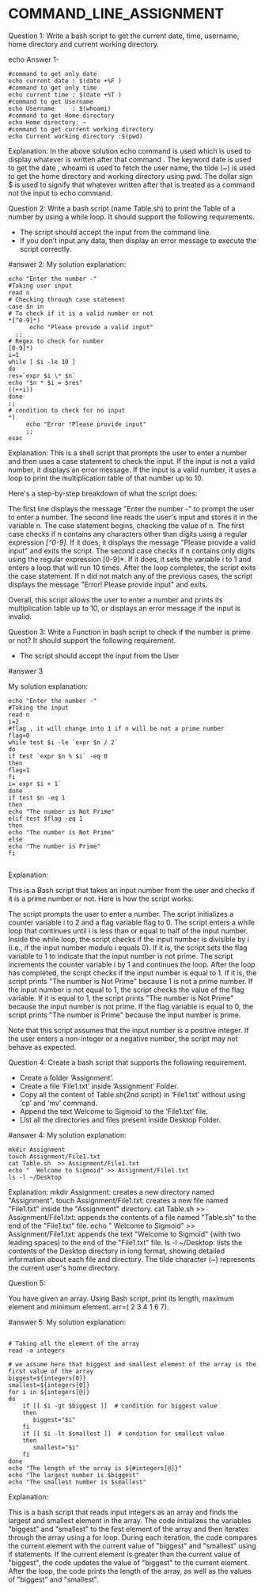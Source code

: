 # COMMAND_LINE_ASSIGNMENT



Question 1:
Write a bash script to get the current date, time, username, home directory and current working directory.

echo Answer 1-
```
#command to get only date
echo current date : $(date +%F )
#command to get only time
echo current time : $(date +%T )
#command to get Username
echo Username     : $(whoami)
#command to get Home directory
echo Home directory: ~
#command to get current working directory
echo Current working directory :$(pwd)
```

Explanation:
In the above solution echo command is used which is used to display whatever is written after that command . The keyword date is used to get the date , whoami is used to fetch the user name, the tilde (~) is used to get the home directory and working directory using pwd.
The dollar sign $ is used to signify that whatever written after that is treated as a command not the input to echo command.



Question 2:
Write a bash script (name Table.sh) to print the Table of a number by using a while loop. It should support the following requirements.
* The script should accept the input from the command line. 
* If you don’t input any data, then display an error message to execute the script correctly.


#answer 2:
My solution explanation:
```
echo "Enter the number -"
#Taking user input
read n
# Checking through case statement
case $n in
# To check if it is a valid number or not        
*[^0-9]*)
   	  echo "Please provide a valid input"
  ;;
# Regex to check for number    
[0-9]*)
i=1            
while [ $i -le 10 ]
do
res=`expr $i \* $n`
echo "$n * $i = $res"
((++i))
done
;;
# condition to check for no input
*)
  	 echo "Error !Please provide input"
  	 ;;
esac

```
Explanation:
This is a shell script that prompts the user to enter a number and then uses a case statement to check the input. If the input is not a valid number, it displays an error message. If the input is a valid number, it uses a loop to print the multiplication table of that number up to 10.


Here's a step-by-step breakdown of what the script does:


The first line displays the message "Enter the number -" to prompt the user to enter a number.
The second line reads the user's input and stores it in the variable n.
The case statement begins, checking the value of n.
The first case checks if n contains any characters other than digits using a regular expression *[^0-9]*. If it does, it displays the message "Please provide a valid input" and exits the script.
The second case checks if n contains only digits using the regular expression [0-9]*. If it does, it sets the variable i to 1 and enters a loop that will run 10 times.
After the loop completes, the script exits the case statement.
If n did not match any of the previous cases, the script displays the message "Error! Please provide input" and exits.


Overall, this script allows the user to enter a number and prints its multiplication table up to 10, or displays an error message if the input is invalid.





Question 3:
Write a Function in bash script to check if the number is prime or not? It should
support the following requirement.
* The script should accept the input from the User


#answer 3

My solution explanation:
```
echo "Enter the number -"
#Taking the input
read n
i=2
#flag , it will change into 1 if n will be not a prime number
flag=0
while test $i -le `expr $n / 2`
do
if test `expr $n % $i` -eq 0
then
flag=1
fi
i=`expr $i + 1`
done
if test $n -eq 1
then
echo "The number is Not Prime"
elif test $flag -eq 1
then
echo "The number is Not Prime"
else
echo "The number is Prime"
fi


```
Explanation:

This is a Bash script that takes an input number from the user and checks if it is a prime number or not. Here is how the script works:


The script prompts the user to enter a number.
The script initializes a counter variable i to 2 and a flag variable flag to 0.
The script enters a while loop that continues until i is less than or equal to half of the input number.
Inside the while loop, the script checks if the input number is divisible by i (i.e., if the input number modulo i equals 0). If it is, the script sets the flag variable to 1 to indicate that the input number is not prime.
The script increments the counter variable i by 1 and continues the loop.
After the loop has completed, the script checks if the input number is equal to 1. If it is, the script prints "The number is Not Prime" because 1 is not a prime number.
If the input number is not equal to 1, the script checks the value of the flag variable. If it is equal to 1, the script prints "The number is Not Prime" because the input number is not prime. If the flag variable is equal to 0, the script prints "The number is Prime" because the input number is prime.


Note that this script assumes that the input number is a positive integer. If the user enters a non-integer or a negative number, the script may not behave as expected.





Question 4:
Create a bash script that supports the following requirement. 
* Create a folder ‘Assignment’. 
* Create a file ‘File1.txt’ inside ‘Assignment’ Folder. 
* Copy all the content of Table.sh(2nd script) in ‘File1.txt’ without using ‘cp’ and ‘mv’ command. 
* Append the text Welcome to Sigmoid’ to the ‘File1.txt’ file. 
* List all the directories and files present inside Desktop Folder.



#answer 4:
My solution explanation:
```
mkdir Assignment
touch Assignment/File1.txt
cat Table.sh  >> Assignment/File1.txt
echo "  Welcome to Sigmoid" >> Assignment/File1.txt
ls -l ~/Desktop
```
Explanation:
mkdir Assignment: creates a new directory named "Assignment".
touch Assignment/File1.txt: creates a new file named "File1.txt" inside the "Assignment" directory.
cat Table.sh >> Assignment/File1.txt: appends the contents of a file named "Table.sh" to the end of the "File1.txt" file.
echo " Welcome to Sigmoid" >> Assignment/File1.txt: appends the text "Welcome to Sigmoid" (with two leading spaces) to the end of the "File1.txt" file.
ls -l ~/Desktop: lists the contents of the Desktop directory in long format, showing detailed information about each file and directory. The tilde character (~) represents the current user's home directory.





Question 5:

You have given an array. Using Bash script, print its length, maximum element and
minimum element.
arr=( 2 3 4 1 6 7).

#answer 5:
My solution explanation:
```

# Taking all the element of the array
read -a integers

# we assume here that biggest and smallest element of the array is the first value of the array
biggest=${integers[0]}
smallest=${integers[0]}
for i in ${integers[@]}
do
    if [[ $i -gt $biggest ]]  # condition for biggest value
    then
       biggest="$i"
    fi
    if [[ $i -lt $smallest ]]  # condition for smallest value
    then
       smallest="$i"
    fi
done
echo "The length of the array is ${#integers[@]}"
echo "The largest number is $biggest"
echo "The smallest number is $smallest"

```
Explanation:

This is a bash script that reads input integers as an array and finds the largest and smallest element in the array. The code initializes the variables "biggest" and "smallest" to the first element of the array and then iterates through the array using a for loop.
During each iteration, the code compares the current element with the current value of "biggest" and "smallest" using if statements. If the current element is greater than the current value of "biggest", the code updates the value of "biggest" to the current element.
After the loop, the code prints the length of the array, as well as the values of "biggest" and "smallest".






